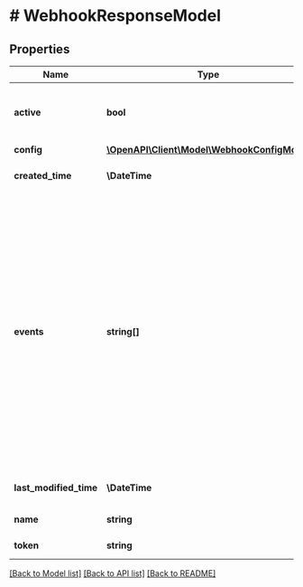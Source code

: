 # # WebhookResponseModel

## Properties

Name | Type | Description | Notes
------------ | ------------- | ------------- | -------------
**active** | **bool** | Indicates whether the webhook is active. This field is returned if you included it in your webhook. | [optional] [default to true]
**config** | [**\OpenAPI\Client\Model\WebhookConfigModel**](WebhookConfigModel.md) |  |
**created_time** | **\DateTime** | Date and time when the webhook event was created, in UTC. | [optional]
**events** | **string[]** | Specifies the types of events for which notifications are sent.  The wildcard character &#x60;\\*&#x60; indicates that you receive all webhook notifications, or all notifications of a specified category. For example, &#x60;*&#x60; indicates that you receive all webhook notifications; &#x60;transaction.*&#x60; indicates that you receive all &#x60;transaction&#x60; webhook notifications.  *NOTE:* You can only use the wildcard character with the _base_ type events, not subcategories. For example, you cannot subscribe to &#x60;cardtransition.fulfillment.\\*&#x60; events, but you can subscribe to &#x60;cardtransition.*&#x60;. |
**last_modified_time** | **\DateTime** | Date and time when the associated object was last modified, in UTC. | [optional]
**name** | **string** | Descriptive name of the webhook. |
**token** | **string** | Unique identifier of the webhook. | [optional]

[[Back to Model list]](../../README.md#models) [[Back to API list]](../../README.md#endpoints) [[Back to README]](../../README.md)
